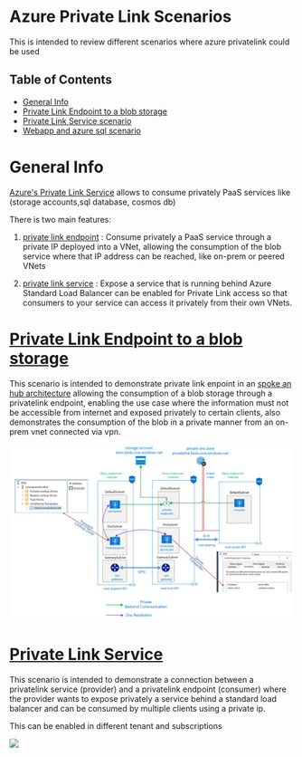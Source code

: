 # Azure Private Link Scenarios

This is intended to review different scenarios where azure privatelink could be used 

## Table of Contents

- [General Info](#geninfo)
- [Private Link Endpoint to a blob storage](#privateendpointblob)
- [Private Link Service scenario](#privateendpointblob)
- [Webapp and azure sql scenario](#privateendpointblob)
# General Info

[Azure's Private Link Service](https://docs.microsoft.com/en-us/azure/private-link/) allows to consume privately PaaS services like (storage accounts,sql database, cosmos db) 

There is two main features:
1. [private link endpoint](https://docs.microsoft.com/en-us/azure/private-link/private-endpoint-overview) : Consume privately a PaaS service through a private IP deployed into a VNet, allowing the consumption of the blob service where that IP address can be reached, like on-prem or peered VNets 


2. [private link service](https://docs.microsoft.com/en-us/azure/private-link/private-link-service-overview) : Expose a service that is running behind Azure Standard Load Balancer can be enabled for Private Link access so that consumers to your service can access it privately from their own VNets. 


# [Private Link Endpoint to a blob storage](endpointblob/README.md)
This scenario is intended to demonstrate private link enpoint in an 
 [spoke an hub architecture](https://docs.microsoft.com/en-us/azure/architecture/reference-architectures/hybrid-networking/hub-spoke) allowing the consumption of a blob storage through a privatelink endpoint, enabling the use case where the information must not be accessible from internet and exposed privately to certain clients, also demonstrates the consumption of the blob in a private manner from an on-prem vnet connected via vpn.

![](endpointblob/images/privatelinkenpointblob.png)



# [Private Link Service](privatelinkservice/README.md)

This scenario is intended to demonstrate a connection between a privatelink service (provider) and a privatelink endpoint (consumer) where the provider wants to expose privately a service behind a standard load balancer and can be consumed by multiple clients using a private ip.


This can be enabled in different tenant and subscriptions

 
![](images/scenarioprivateservice.png)